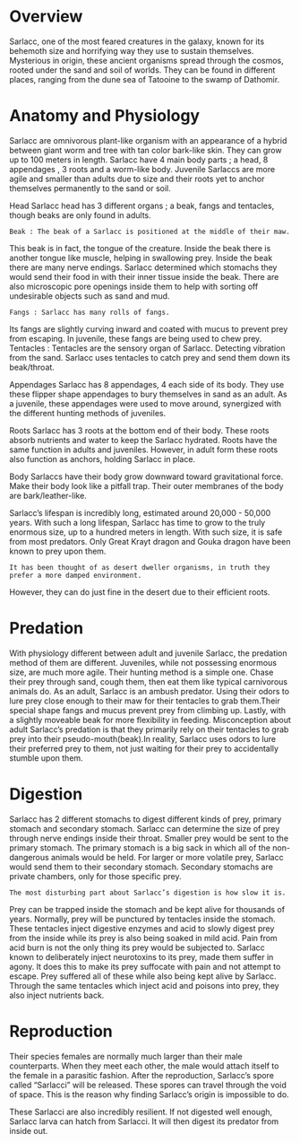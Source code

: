 # Overview

Sarlacc, one of the most feared creatures in the galaxy, known for its behemoth size and horrifying way they use to sustain themselves.
Mysterious in origin, these ancient organisms spread through the cosmos, rooted under the sand and soil of worlds.
They can be found in different places, ranging from the dune sea of Tatooine to the swamp of Dathomir.

# Anatomy and Physiology

Sarlacc are omnivorous plant-like organism with an appearance of a hybrid between giant worm and tree with tan color bark-like skin.
They can grow up to 100 meters in length.
Sarlacc have 4 main body parts ; a head, 8 appendages , 3 roots and a worm-like body.
Juvenile Sarlaccs are more agile and smaller than adults due to size and their roots yet to anchor themselves permanently to the sand or soil.

Head
Sarlacc head has 3 different organs ; a beak, fangs and tentacles, though beaks are only found in adults.

```
Beak : The beak of a Sarlacc is positioned at the middle of their maw.
```

This beak is in fact, the tongue of the creature.
Inside the beak there is another tongue like muscle, helping in swallowing prey.
Inside the beak there are many nerve endings.
Sarlacc determined which stomachs they would send their food in with their inner tissue inside the beak.
There are also microscopic pore openings inside them to help with sorting off undesirable objects such as sand and mud.

```
Fangs : Sarlacc has many rolls of fangs.
```

Its fangs are slightly curving inward and coated with mucus to prevent prey from escaping.
In juvenile, these fangs are being used to chew prey.
Tentacles : Tentacles are the sensory organ of Sarlacc.
Detecting vibration from the sand.
Sarlacc uses tentacles to catch prey and send them down its beak/throat.

Appendages
Sarlacc has 8 appendages, 4 each side of its body.
They use these flipper shape appendages to bury themselves in sand as an adult.
As a juvenile, these appendages were used to move around, synergized with the different hunting methods of juveniles.

Roots
Sarlacc has 3 roots at the bottom end of their body.
These roots absorb nutrients and water to keep the Sarlacc hydrated.
Roots have the same function in adults and juveniles.
However, in adult form these roots also function as anchors, holding Sarlacc in place.

Body
Sarlaccs have their body grow downward toward gravitational force.
Make their body look like a pitfall trap.
Their outer membranes of the body are bark/leather-like.

Sarlacc’s lifespan is incredibly long, estimated around 20,000 - 50,000 years.
With such a long lifespan, Sarlacc has time to grow to the truly enormous size, up to a hundred meters in length.
With such size, it is safe from most predators.
Only Great Krayt dragon and Gouka dragon have been known to prey upon them.

```
It has been thought of as desert dweller organisms, in truth they prefer a more damped environment.
```

However, they can do just fine in the desert due to their efficient roots.

# Predation

With physiology different between adult and juvenile Sarlacc, the predation method of them are different.
Juveniles, while not possessing enormous size, are much more agile.
Their hunting method is a simple one.
Chase their prey through sand, cough them, then eat them like typical carnivorous animals do.
As an adult, Sarlacc is an ambush predator.
Using their odors to lure prey close enough to their maw for their tentacles to grab them.Their special shape fangs and mucus prevent prey from climbing up.
Lastly, with a slightly moveable beak for more flexibility in feeding.
Misconception about adult Sarlacc’s predation is that they primarily rely on their tentacles to grab prey into their pseudo-mouth(beak).In reality, Sarlacc uses odors to lure their preferred prey to them, not just waiting for their prey to accidentally stumble upon them.

# Digestion

Sarlacc has 2 different stomachs to digest different kinds of prey, primary stomach and secondary stomach.
Sarlacc can determine the size of prey through nerve endings inside their throat.
Smaller prey would be sent to the primary stomach.
The primary stomach is a big sack in which all of the non-dangerous animals would be held.
For larger or more volatile prey, Sarlacc would send them to their secondary stomach.
Secondary stomachs are private chambers, only for those specific prey.

```
The most disturbing part about Sarlacc’s digestion is how slow it is.
```

Prey can be trapped inside the stomach and be kept alive for thousands of years.
Normally, prey will be punctured by tentacles inside the stomach.
These tentacles inject digestive enzymes and acid to slowly digest prey from the inside while its prey is also being soaked in mild acid.
Pain from acid burn is not the only thing its prey would be subjected to.
Sarlacc known to deliberately inject neurotoxins to its prey, made them suffer in agony.
It does this to make its prey suffocate with pain and not attempt to escape.
Prey suffered all of these while also being kept alive by Sarlacc.
Through the same tentacles which inject acid and poisons into prey, they also inject nutrients back.

# Reproduction

Their species females are normally much larger than their male counterparts.
When they meet each other, the male would attach itself to the female in a parasitic fashion.
After the reproduction, Sarlacc’s spore called “Sarlacci” will be released.
These spores can travel through the void of space.
This is the reason why finding Sarlacc’s origin is impossible to do.

These Sarlacci are also incredibly resilient.
If not digested well enough, Sarlacc larva can hatch from Sarlacci.
It will then digest its predator from inside out.
